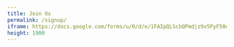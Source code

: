 ```yaml
---
title: Join Us
permalink: /signup/
iframe: https://docs.google.com/forms/u/0/d/e/1FAIpQLScbQPmdjz9v5PyF50e0m1nWNUKyNhFfw9JQ_SvlUF25guwPNg/formResponse?embedded=true
height: 1900
---
```

